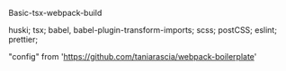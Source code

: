 Basic-tsx-webpack-build

huski;
tsx;
babel, babel-plugin-transform-imports;
scss;
postCSS;
eslint;
prettier;

"config" from 'https://github.com/taniarascia/webpack-boilerplate'
